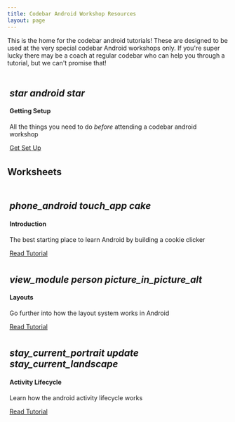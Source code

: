 ```yaml
---
title: Codebar Android Workshop Resources
layout: page
---
```


This is the home for the codebar android tutorials! These are designed to be used at the very special codebar Android workshops only. If you're super lucky there may be a coach at regular codebar who can help you through a tutorial, but we can't promise that!

<div class="col-12 text-center" style="padding:5px;">
  <div class="card">
    <h2 class="emoji-title text-center">
      <i class="material-icons">star</i>
      <i class="material-icons">android</i>
      <i class="material-icons">star</i>
    </h2>
    <div class="card-block">
      <h4 class="card-title">Getting Setup</h4>
      <p>All the things you need to do <em>before</em> attending a codebar android workshop</p>
      <a href="{{ site.baseurl }}/worksheets/0-resources.html" class="btn btn-primary">Get Set Up</a>
    </div>
  </div>
</div>

## Worksheets

<div class="row">
  <!-- item-->
  <div class="col-lg-4 col-md-6 col-12 text-center" style="padding:5px;">
    <div class="card">
      <h2 class="emoji-title text-center">
        <i class="material-icons">phone_android</i>
        <i class="material-icons">touch_app</i>
        <i class="material-icons">cake</i>
      </h2>
      <div class="card-block">
        <h4 class="card-title">Introduction</h4>
        <p>The best starting place to learn Android by building a cookie clicker</p>
        <a href="{{ site.baseurl }}/worksheets/1-introduction/" class="btn btn-primary">Read Tutorial</a>
      </div>
    </div>
  </div>

  <div class="col-lg-4 col-md-6 col-12 text-center" style="padding:5px;">
    <div class="card">
      <h2 class="emoji-title text-center">
        <i class="material-icons">view_module</i>
        <i class="material-icons">person</i>
        <i class="material-icons">picture_in_picture_alt</i>
      </h2>
      <div class="card-block">
        <h4 class="card-title">Layouts</h4>
        <p>Go further into how the layout system works in Android</p>
        <a href="{{ site.baseurl }}/worksheets/2-layouts/" class="btn btn-primary">Read Tutorial</a>
      </div>
    </div>
  </div>

  <div class="col-lg-4 col-md-6 col-12 text-center" style="padding:5px;">
    <div class="card">
      <h2 class="emoji-title text-center">
        <i class="material-icons">stay_current_portrait</i>
        <i class="material-icons">update</i>
        <i class="material-icons">stay_current_landscape</i>
      </h2>
      <div class="card-block">
        <h4 class="card-title">Activity Lifecycle</h4>
        <p>Learn how the android activity lifecycle works</p>
        <a href="{{ site.baseurl }}/worksheets/3-activity-lifecycle/" class="btn btn-primary">Read Tutorial</a>
      </div>
    </div>
  </div>
</div>
